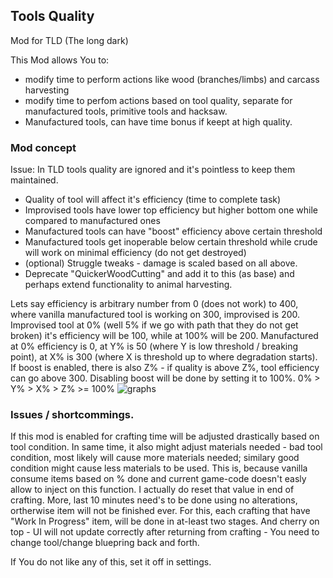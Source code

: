 ## Tools Quality
Mod for TLD (The long dark)

This Mod allows You to:
* modify time to perform actions like wood (branches/limbs) and carcass harvesting
* modify time to perfom actions based on tool quality, separate for manufactured tools, primitive tools and hacksaw.
* Manufactured tools, can have time bonus if keept at high quality.


### Mod concept
Issue: In TLD tools quality are ignored and it's pointless to keep them maintained.

* Quality of tool will affect it's efficiency (time to complete task)
* Improvised tools have lower top efficiency but higher bottom one while compared to manufactured ones
* Manufactured tools can have "boost" efficiency above certain threshold
* Manufactured tools get inoperable below certain threshold while crude will work on minimal efficiency (do not get destroyed)
* (optional) Struggle tweaks - damage is scaled based on all above.
* Deprecate "QuickerWoodCutting" and add it to this (as base) and perhaps extend functionality to animal harvesting.


Lets say efficiency is arbitrary number from 0 (does not work) to 400, where vanilla manufactured tool is working on 300, improvised is 200. 
Improvised tool at 0% (well 5% if we go with path that they do not get broken) it's efficiency will be 100, while at 100% will be 200.
Manufactured at 0% efficiency is 0, at Y% is 50 (where Y is low threshold / breaking point), at X% is 300 (where X is threshold up to where degradation starts).
If boost is enabled, there is also Z% - if quality is above Z%, tool efficiency can go above 300. Disabling boost will be done by setting it to 100%.
0% > Y% > X% > Z% >= 100%
![graphs](/TQ_graph1.png)

### Issues / shortcommings.
If this mod is enabled for crafting time will be adjusted drastically based on tool condition.
In same time, it also might adjust materials needed - bad tool condition, most likely will cause more materials needed; similary good condition might cause less materials to be used.
This is, because vanilla consume items based on % done and current game-code doesn't easly allow to inject on this function. I actually do reset that value in end of crafting.
More, last 10 minutes need's to be done using no alterations, ortherwise item will not be finished ever. For this, each crafting that have "Work In Progress" item, will be done in at-least two stages.
And cherry on top - UI will not update correctly after returning from crafting - You need to change tool/change bluepring back and forth.

If You do not like any of this, set it off in settings.

